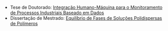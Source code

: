 * Tese de Doutorado: [Integração Humano-Máquina para o Monitoramento de Processos Industriais Baseado em Dados](https://sucupira.capes.gov.br/sucupira/public/consultas/coleta/trabalhoConclusao/viewTrabalhoConclusao.xhtml?popup=true&id_trabalho=13725906)
* Dissertação de Mestrado: [Equilíbrio de Fases de Soluções Polidispersas de Polímeros](http://hdl.handle.net/11422/7650)